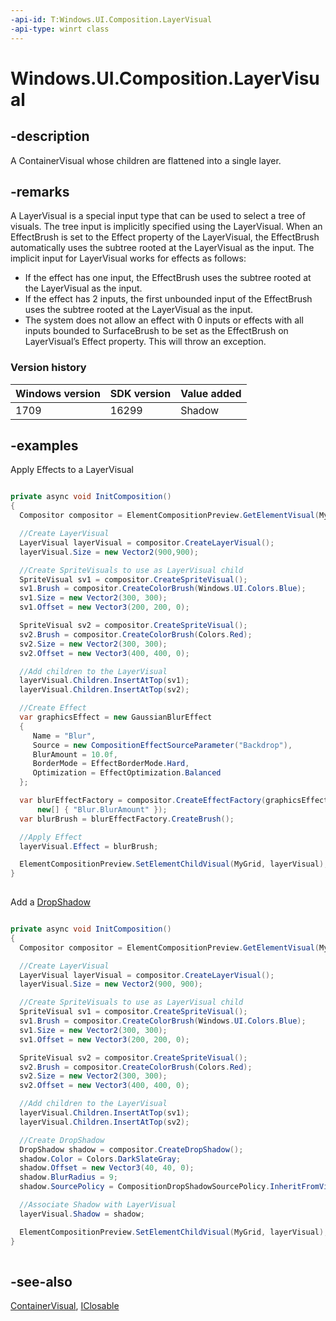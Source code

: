 ```yaml
---
-api-id: T:Windows.UI.Composition.LayerVisual
-api-type: winrt class
---
```


<!-- Class syntax.
public class LayerVisual : Windows.UI.Composition.ContainerVisual, Windows.UI.Composition.ILayerVisual
-->

# Windows.UI.Composition.LayerVisual

## -description
A ContainerVisual whose children are flattened into a single layer.



## -remarks
A LayerVisual is a special input type that can be used to select a tree of visuals. The tree input is implicitly specified using the LayerVisual. When an EffectBrush is set to the Effect property of the LayerVisual, the EffectBrush automatically uses the subtree rooted at the LayerVisual as the input. The implicit input for LayerVisual works for effects as follows:

+ If the effect has one input, the EffectBrush uses the subtree rooted at the LayerVisual as the input.
+ If the effect has 2 inputs, the first unbounded input of the EffectBrush uses the subtree rooted at the LayerVisual as the input.
+ The system does not allow an effect with 0 inputs or effects with all inputs bounded to SurfaceBrush to be set as the EffectBrush on LayerVisual’s Effect property. This will throw an exception.

### Version history

| Windows version | SDK version | Value added |
| -- | -- | -- |
| 1709 | 16299 | Shadow |

## -examples
Apply Effects to a LayerVisual

```csharp

private async void InitComposition()
{
  Compositor compositor = ElementCompositionPreview.GetElementVisual(MyGrid).Compositor;

  //Create LayerVisual
  LayerVisual layerVisual = compositor.CreateLayerVisual();
  layerVisual.Size = new Vector2(900,900);

  //Create SpriteVisuals to use as LayerVisual child
  SpriteVisual sv1 = compositor.CreateSpriteVisual();
  sv1.Brush = compositor.CreateColorBrush(Windows.UI.Colors.Blue);
  sv1.Size = new Vector2(300, 300);
  sv1.Offset = new Vector3(200, 200, 0);

  SpriteVisual sv2 = compositor.CreateSpriteVisual();
  sv2.Brush = compositor.CreateColorBrush(Colors.Red);
  sv2.Size = new Vector2(300, 300);
  sv2.Offset = new Vector3(400, 400, 0);

  //Add children to the LayerVisual
  layerVisual.Children.InsertAtTop(sv1);
  layerVisual.Children.InsertAtTop(sv2);

  //Create Effect
  var graphicsEffect = new GaussianBlurEffect
  {
     Name = "Blur",
     Source = new CompositionEffectSourceParameter("Backdrop"),
     BlurAmount = 10.0f,
     BorderMode = EffectBorderMode.Hard,
     Optimization = EffectOptimization.Balanced
  };

  var blurEffectFactory = compositor.CreateEffectFactory(graphicsEffect,
      new[] { "Blur.BlurAmount" });
  var blurBrush = blurEffectFactory.CreateBrush();

  //Apply Effect
  layerVisual.Effect = blurBrush;

  ElementCompositionPreview.SetElementChildVisual(MyGrid, layerVisual);
}        
         
```
Add a [DropShadow](dropshadow.md)
```csharp

private async void InitComposition()
{
  Compositor compositor = ElementCompositionPreview.GetElementVisual(MyGrid).Compositor;

  //Create LayerVisual
  LayerVisual layerVisual = compositor.CreateLayerVisual();
  layerVisual.Size = new Vector2(900, 900);

  //Create SpriteVisuals to use as LayerVisual child
  SpriteVisual sv1 = compositor.CreateSpriteVisual();
  sv1.Brush = compositor.CreateColorBrush(Windows.UI.Colors.Blue);
  sv1.Size = new Vector2(300, 300);
  sv1.Offset = new Vector3(200, 200, 0);

  SpriteVisual sv2 = compositor.CreateSpriteVisual();
  sv2.Brush = compositor.CreateColorBrush(Colors.Red);
  sv2.Size = new Vector2(300, 300);
  sv2.Offset = new Vector3(400, 400, 0);

  //Add children to the LayerVisual
  layerVisual.Children.InsertAtTop(sv1);
  layerVisual.Children.InsertAtTop(sv2);

  //Create DropShadow
  DropShadow shadow = compositor.CreateDropShadow();
  shadow.Color = Colors.DarkSlateGray;
  shadow.Offset = new Vector3(40, 40, 0);
  shadow.BlurRadius = 9;
  shadow.SourcePolicy = CompositionDropShadowSourcePolicy.InheritFromVisualContent;

  //Associate Shadow with LayerVisual
  layerVisual.Shadow = shadow;

  ElementCompositionPreview.SetElementChildVisual(MyGrid, layerVisual);
}         
         
```


## -see-also
[ContainerVisual](containervisual.md), [IClosable](../windows.foundation/iclosable.md)
